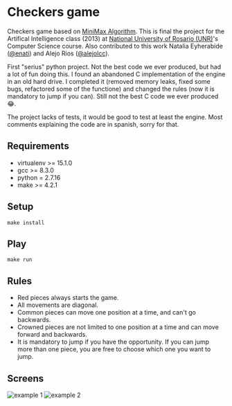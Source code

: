 # Checkers game
Checkers game based on [MiniMax Algorithm](https://en.wikipedia.org/wiki/Minimax). This is final the project for the Artifical Intelligence class (2013) at [National University of Rosario (UNR)](https://web.fceia.unr.edu.ar/es)'s Computer Science course. Also contributed to this work Natalia Eyherabide ([@enati](https://github.com/enati)) and Alejo Rios ([@alejolcc](https://github.com/alejolcc)).

First "serius" python project. Not the best code we ever produced, but had a lot of fun doing this. I found an abandoned C implementation of the engine in an old hard drive. I completed it (removed memory leaks, fixed some bugs, refactored some of the functione) and changed the rules (now it is mandatory to jump if you can). Still not the best C code we ever produced 😂.

The project lacks of tests, it would be good to test at least the engine. Most comments explaining the code are in spanish, sorry for that.

## Requirements 

- virtualenv >= 15.1.0
- gcc >= 8.3.0
- python = 2.7.16
- make >= 4.2.1

## Setup

```make install```

## Play

```make run```

## Rules
- Red pieces always starts the game.
- All movements are diagonal.
- Common pieces can move one position at a time, and can't go backwards.
- Crowned pieces are not limited to one position at a time and can move forward and backwards.
- It is mandatory to jump if you have the opportunity. If you can jump more than one piece, you are free to choose which one you want to jump.

## Screens
![example 1](screen1.png)
![example 2](screen2.png)
